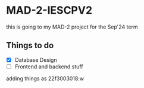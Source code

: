 # MAD-2-IESCPV2

this is going to my MAD-2 project for the Sep'24 term

## Things to do
- [X] Database Design
- [ ] Frontend and backend stuff

adding things as 22f3003018:w

